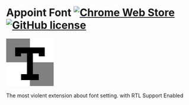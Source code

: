 # Appoint Font [![Chrome Web Store](https://img.shields.io/chrome-web-store/v/lmjdabbpgabigbonekfpjhfgjekpnkge.svg?maxAge=86400)](https://chrome.google.com/webstore/detail/lmjdabbpgabigbonekfpjhfgjekpnkge) [![GitHub license](https://img.shields.io/badge/license-MIT-blue.svg)](https://raw.githubusercontent.com/BlackGlory/appoint-font/master/LICENSE)

[![appoint-font](https://raw.githubusercontent.com/BlackGlory/appoint-font/master/src/assets/images/icon-128.png)](https://chrome.google.com/webstore/detail/lmjdabbpgabigbonekfpjhfgjekpnkge)

The most violent extension about font setting.
with RTL Support Enabled
